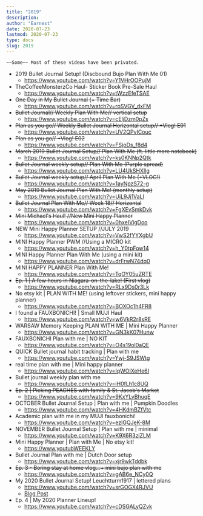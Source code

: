 ```yaml
---
title: "2019"
description:
author: "Earnest"
date: 2020-07-23
lastmod: 2020-07-23
type: docs
slug: 2019
---
```

`~~Some~~ Most of these videos have been privated.`

- 2019 Bullet Journal Setup! (Discbound Bujo Plan With Me 01)
  - https://www.youtube.com/watch?v=Y1VHrOOPujM
- TheCoffeeMonsterzCo Haul- Sticker Book Pre-Sale Haul
  - https://www.youtube.com/watch?v=tWzzEfeTSAE
- ~~One Day in My Bullet Journal (+ Time Bar)~~
  - https://www.youtube.com/watch?v=roSVGV_dxFM
- ~~Bullet Journal// Weekly Plan With Me// vertical setup~~
  - https://www.youtube.com/watch?v=cEljDzm0pZs
- ~~Plan as you go// Weekly Bullet Journal Horizontal setup// +Vlog! E01~~
  - https://www.youtube.com/watch?v=UV2QPvICouc
- ~~Plan as you go// +Vlog! E02~~
  - https://www.youtube.com/watch?v=FSjoDs_f8d4
- ~~March 2019 Bullet Journal Setup// Plan With Me (ft. little more notebook)~~
  - https://www.youtube.com/watch?v=ks0KNNp2Qtk
- ~~Bullet Journal weekly setup// Plan With Me (Purple spread)~~
  - https://www.youtube.com/watch?v=LU4UkSHXIlg
- ~~Bullet Journal weekly setup// April Plan With Me (+VLOG!)~~
  - https://www.youtube.com/watch?v=1ayNpzS72-g
- ~~May 2019 Bullet Journal Plan With Me! (monthly setup)~~
  - https://www.youtube.com/watch?v=UiL9Jj1VaLI
- ~~Bullet Journal Plan With Me// Week 18// Horizontal~~
  - https://www.youtube.com/watch?v=FgXEvSmkDvk
- ~~Mini Michael's Haul! //New Mini Happy Planner~~
  - https://www.youtube.com/watch?v=0hxeIVigDoo
- NEW Mini Happy Planner SETUP //JULY 2019
  - https://www.youtube.com/watch?v=VwS2fYYXgbU
- MINI Happy Planner PWM //Using a MICRO kit
  - https://www.youtube.com/watch?v=h_Y0tpFow14
- MINI Happy Planner Plan With Me (using a mini kit)
  - https://www.youtube.com/watch?v=drFrwN74dq0
- MINI HAPPY PLANNER Plan With Me!
  - https://www.youtube.com/watch?v=TqOY05uZRTE
- ~~Ep. 1 | A few hours in Niagara-on-the-lake! (First vlog)~~
  - https://www.youtube.com/watch?v=RLx9Ds0r3Lk
- No etsy kit | PLAN WITH ME! (using leftover stickers, mini happy planner)
  - https://www.youtube.com/watch?v=BOXOc1h4FR8
- I found a FAUXBONICHI! | Small MUJI Haul
  - https://www.youtube.com/watch?v=w6VkR2r8sRE
- WARSAW Memory Keeping PLAN WITH ME | Mini Happy Planner
  - https://www.youtube.com/watch?v=GN3kK07Hunw
- FAUXBONICHI Plan with me | NO KIT
  - https://www.youtube.com/watch?v=O4s19ol0aQE
- QUICK Bullet journal habit tracking | Plan with me
  - https://www.youtube.com/watch?v=Ywj-S9JSWtg
- real time plan with me | Mini happy planner
  - https://www.youtube.com/watch?v=IqWOIXeHe6I
- Bullet journal weekly plan with me
  - https://www.youtube.com/watch?v=iH0fLh1c8UQ
- ~~Ep. 2 | Picking PEACHES with family & St. Jacob's Market~~
  - https://www.youtube.com/watch?v=9KxYLvBhuqE
- OCTOBER Bullet Journal Setup | Plan with me | Pumpkin Doodles
  - https://www.youtube.com/watch?v=4HKdmBZfVtc
- Academic plan with me in my MUJI fauxbonichi!
  - https://www.youtube.com/watch?v=ezlGQJeK-8M
- NOVEMBER Bullet Journal Setup | Plan with me | minimal
  - https://www.youtube.com/watch?v=K9X6R3ziZLM
- Mini Happy Planner | Plan with Me | No etsy kit!
  - https://www.youtubWEEKLY
- Bullet Journal Plan with me | Dutch Door setup
  - https://www.youtube.com/watch?v=xjr9wkTddbk
- ~~Ep. 3 - Boring stay at home vlog...+ mini bujo plan with me~~
  - https://www.youtube.com/watch?v=gAB6e_NCy0Q
- My 2020 Bullet Journal Setup! Leuchtturm1917 | lettered plans
  - https://www.youtube.com/watch?v=srGOGX4RJVU
  - [Blog Post](/posts/2019/12/26-2020-bullet-journal-setup)
- Ep. 4 | My 2020 Planner Lineup!
  - https://www.youtube.com/watch?v=cDSGALyQZvk
